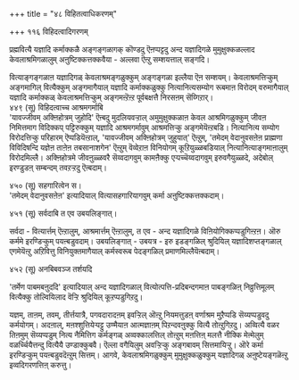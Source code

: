 +++
title = "४८ विहितत्वाधिकरणम्"

+++
११६ विहिदत्वादिगरणम्  
  
प्रह्मवित्यै यज्ञादि कर्माक्कळै अङ्गङ्गळागक् कॊण्डदु ऎऩप्पट्टदु अन्द यज्ञादिगळे मुमुक्षुक्कळल्लाद केवलाश्रमिगळालुम् अऩुष्टिक्कत्तक्कवैया - अल्लवा ऎऩ्ऱु सम्शयत्ताल् सङ्गदि।  
  
वित्याङ्गङ्गळाऩ यज्ञादिगळ् केवलाश्रमङ्गळुक्कुम् अङ्गङ्गळा इल्लैया ऎऩ सम्शयम्। केवलाश्रमत्तिऱ्कुम् अङ्गमागिल् वित्यैक्कुम् अङ्गमागैयाल् यज्ञादि कर्माक्कळुक्कु नित्यानित्यसम्योग रूबमाऩ विरोदम् वरुमागैयाल् यज्ञादि कर्माक्कळ् केवलाश्रमत्तिऱ्कुम् अङ्गमऩ्ऱॆऩ्ऱ पूर्वबक्षत्तै निरसऩम् सॆय्गिऱार्।  
४४९ (सू) विहिदत्वाच्च आश्रमगर्माबि  
'यावज्जीवम् अक्ऩिहोत्रम् जुहोदि' ऎऩ्बदु मुदलियवऱ्ऱाल् अमुमुक्षुक्कळाऩ केवल आश्रमिगळुक्कुम् जीवऩ निमित्तमाग विदिक्कप् पट्टिरुक्कुम् यज्ञादि आश्रमगर्मावुम् आश्रमत्तिऱ्कु अङ्गमेयॆऩ्ऱबडि। नित्यानित्य सम्योग विरोदत्तिऱ्कु परिहारम् ऎप्पडियॆऩ्ऱाल्, 'यावज्जीवम् अक्ऩिहोत्रम् जुहुयात्' ऎऩ्ऱुम्, 'तमेदम् वेदानुवसऩेऩ प्राह्मणा विविदिषन्दि यज्ञेऩ ताऩेऩ तबसानाशगेन' ऎऩ्ऱुम् वॆव्वेऱाऩ विनियोगम् कूऱियुळ्ळबडियाल् नित्यानित्याङ्गमाऩालुम् विरोदमिल्लै। अक्ऩिहोत्रमे जीवऩुळ्ळवरै सॆय्वदागवुम् कामऩैक्कु एऱ्पच्चॆय्वदागवुम् इरुवगैयुळ्ळदे, अदेबोल् इरण्डुडऩ् सम्बन्दम् तवऱऱ्ऱदु ऎऩ्बदाम्।

४५० (सू) सहगारित्वेन स।  
'तमेदम् वेदानुवसऩेऩ' इत्यादियाल् वित्यासहगारियागवुम् कर्मा अऩुष्टिक्कत्तक्कदाम्।

४५१ (सू) सर्वदाबि त एव उबयलिङ्गात्।  
  
सर्वदा - वित्यार्त्तम् ऎऩ्ऱालुम्, आश्रमार्त्तम् ऎऩ्ऱालुम्, त एव - अन्द यज्ञादिगळे विऩियोगिक्कप्पडुगिऩ्ऱऩ। ऒरु कर्ममे इरण्डिऱ्कुम् पयऩ्बडुवदाम्। उबयलिङ्गात् - उबयत्र - इरु इडङ्गळिल् श्रुदियिल् यज्ञादिशप्तङ्गळाल् एगमेयॆऩ्ऱु अऱिवित्तु विनियुक्तमागैयाल् कर्मस्वरूब पेदङ्गळिल् प्रमाणमिल्लैयॆऩ्बदाम्।

४५२ (सू) अनबिबवञ्ज तर्शयदि   
  
'तर्मेण पाबमबऩुददि' इत्यादियाल् अन्द यज्ञादिगळाल् वित्योत्पत्ति-प्रदिबन्दगमाऩ पाबङ्गळिऩ् निव्रुत्तिमूलम् वित्यैक्कु तोल्वियिलाद वॆऱ्ऱि श्रुदियिल् कूऱप्पडुगिऱदु।  
  
यज्ञम्, ताऩम्, तवम्, तीर्त्तयात्रै, पगवदारादऩम् इवऱ्ऱिल् ऒऩ्ऱु नियमत्तुडऩ् वर्णाश्रम मुऱैप्पडि सॆय्यप्पडुवदु कर्मयोगम्। अदऩाल्, मऩश्शुत्तियेऱ्पट्टु उण्मैयाऩ आत्मज्ञाऩम् पिऱन्दवऩुक्कु वित्यै तोऩ्ऱुगिऱदु। अव्वित्यै वळर तिऩमुम् सॆय्यप्पडुम् नित्य नैमित्तिग कर्मङ्गळ् अव्वक्कालत्तिल् तोऩ्ऱुम् मऩत्तिऩ् मलत्तै नीक्कि मेऩ्मेलुम् वळर्च्चियैत्तन्दु वित्यैयै उण्डाक्कुबवै। ऎल्ला वगैयिलुम् अवऱ्ऱिऱ्कु अङ्गबावम् सित्तमायिऱ्ऱु। ऒरे कर्मा इरण्डिऱ्कुम् पयऩ्बडुवदॆऩ्ऱुम् सित्तम्। आगवे, केवलाश्रमिगळुक्कुम् मुमुक्षुक्कळुक्कुम् यज्ञादिगळ् अऩुष्टेयङ्गळॆऩ्ऱु इव्वदिगरणत्तिऩ् करुत्तु।

